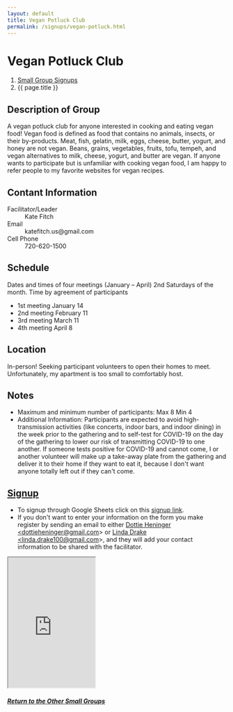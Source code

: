 ```yaml
---
layout: default
title: Vegan Potluck Club
permalink: /signups/vegan-potluck.html
---
```

# Vegan Potluck Club
<nav aria-label="breadcrumb">
  <ol class="breadcrumb">
      <li class="breadcrumb-item"><a class="noIcon" href="{{ site.baseurl }}/small-groups.html">Small Group Signups</a></li>
      <li class="breadcrumb-item active" aria-current="page">{{ page.title }}</li>
  </ol>
</nav>

## Description of Group
A vegan potluck club for anyone interested in cooking and eating vegan food!
Vegan food is defined as food that contains no animals, insects, or their 
by-products. Meat, fish, gelatin, milk, eggs, cheese, butter, yogurt, and 
honey are not vegan. Beans, grains, vegetables, fruits, tofu, tempeh, and 
vegan alternatives to milk, cheese, yogurt, and butter are vegan. If anyone 
wants to participate but is unfamiliar with cooking vegan food, I am happy to 
refer people to my favorite websites for vegan recipes.

## Contant Information


<dl> 
<dt>Facilitator/Leader</dt><dd>Kate Fitch</dd>
<dt>Email</dt><dd>katefitch.us@gmail.com</dd>
<dt>Cell Phone</dt><dd>720-620-1500</dd>
</dl>

## Schedule

Dates and times of four meetings (January – April)
2nd Saturdays of the month. 
Time by agreement of participants

- 1st meeting January 14
- 2nd meeting February 11 
- 3rd meeting  March 11
- 4th meeting  April 8

## Location

In-person! Seeking participant volunteers to open their homes to meet. 
Unfortunately, my apartment is too small to comfortably host.

## Notes
- Maximum and minimum number of participants:  Max 8  Min 4
- Additional Information: Participants are expected to avoid high-transmission 
  activities (like concerts, indoor bars, and indoor dining) in the week prior 
  to the gathering and to self-test for COVID-19 on the day of the gathering 
  to lower our risk of transmitting COVID-19 to one another. If someone tests 
  positive for COVID-19 and cannot come, I or another volunteer will make up a 
  take-away plate from the gathering and deliver it to their home if they want 
  to eat it, because I don't want anyone totally left out if they can't come.

  
## [Signup](https://docs.google.com/spreadsheets/d/13uY7mjYfV7JJvmn9kiGmhsoldZy7KSadq4m_YMM4__4/edit?usp=sharing)

- To signup through Google Sheets click on this [signup link](https://docs.google.com/spreadsheets/d/13uY7mjYfV7JJvmn9kiGmhsoldZy7KSadq4m_YMM4__4/edit?usp=sharing).
- If you don't want to enter your information on the form you make register by 
  sending an email to either <a href='mailto:dottieheninger@gmail.com'>Dottie Heninger &lt;dottieheninger@gmail.com&gt;</a> or 
  <a href='mailto:linda.drake100@gmail.com'>Linda Drake &lt;linda.drake100@gmail.com&gt;</a>, and they will add 
  your contact information to be shared with the facilitator.

<div class="text-center">
  <iframe src="https://docs.google.com/spreadsheets/d/e/2PACX-1vQ4oJne_l-k7iEiqopi1yNwKqCiy0zv0cwjluQo3JKez0mCF5coJyMF-_BheyLomm3ESyQ86uAlnqGl/pubhtml?gid=198606566&amp;single=true&amp;widget=true&amp;headers=false&amp;range=A2:B10"
  width="200px"
  height="300px">
  </iframe>
</div>

<div class="text-center">
  <h5><a href="{{ site.baseurl }}/small-groups.html">Return to the Other Small Groups</a></h5>
</div>
